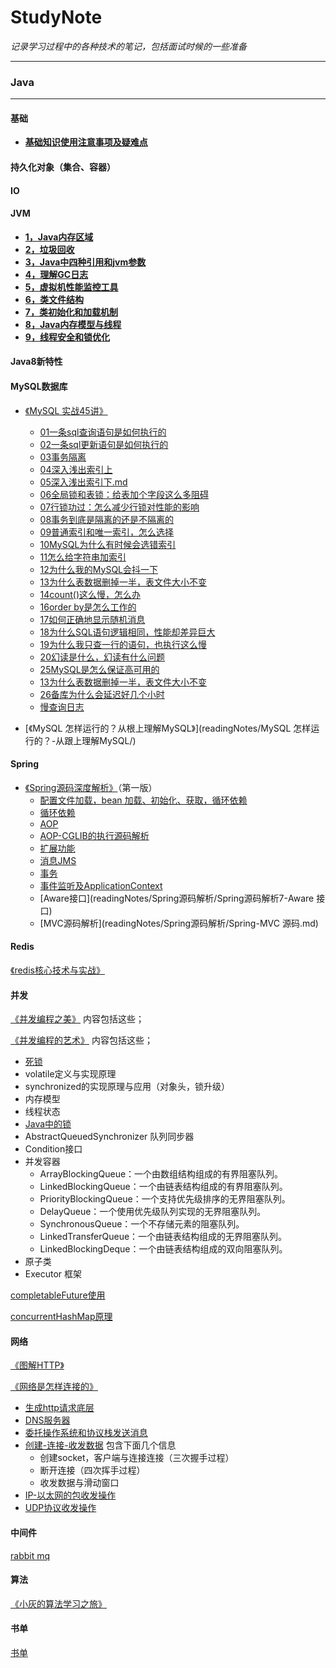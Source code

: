 # StudyNote
_记录学习过程中的各种技术的笔记，包括面试时候的一些准备_  

***




### Java
***
#### 基础

- **[基础知识使用注意事项及疑难点](docs/java/基础/基础知识使用注意事项及疑难点.md)**

#### 持久化对象（集合、容器）
#### IO
#### JVM
* **[1，Java内存区域](docs/java/jvm/Java内存区域与内存溢出异常.md)**  
* **[2，垃圾回收](docs/java/jvm/垃圾收集.md)**  
* **[3，Java中四种引用和jvm参数](docs/java/jvm/四种引用和常用参数.md)**  
* **[4，理解GC日志](docs/java/jvm/理解GC日志.md)**  
* **[5，虚拟机性能监控工具 ](docs/java/jvm/虚拟机性能监控和故障处理工具.md)**  
* **[6，类文件结构](docs/java/jvm/类文件结构.md)**  
* **[7，类初始化和加载机制](docs/java/java/jvm/类加载机制.md)**  
* **[8，Java内存模型与线程](docs/java/jvm/Java内存模型与线程.md)**  
* **[9，线程安全和锁优化](docs/java/jvm/线程安全和锁优化.md)**  
#### Java8新特性

#### MySQL数据库  
- [《MySQL 实战45讲》](docs/数据库/mysql)
  - [01一条sql查询语句是如何执行的](docs/数据库/mysql/01一条sql查询语句是如何执行的.md)  
  - [02一条sql更新语句是如何执行的](docs/数据库/mysql/02一条sql更新语句是如何执行的.md)  
  - [03事务隔离](docs/数据库/mysql/03事务隔离.md)  
  - [04深入浅出索引上](docs/数据库/mysql/04深入浅出索引上.md)  
  - [05深入浅出索引下.md](docs/数据库/mysql/05深入浅出索引下.md)  
  - [06全局锁和表锁：给表加个字段这么多阻碍](docs/数据库/mysql/06全局锁和表锁：给表加个字段这么多阻碍？.md)  
  - [07行锁功过：怎么减少行锁对性能的影响](docs/数据库/mysql/07行锁功过：怎么减少行锁对性能的影响.md)  
  - [08事务到底是隔离的还是不隔离的](docs/数据库/mysql/08事务到底是隔离的还是不隔离的.md)  
  - [09普通索引和唯一索引，怎么选择](docs/数据库/mysql//09普通索引和唯一索引.md)
  - [10MySQL为什么有时候会选错索引](docs/数据库/mysql/10MySQL为什么有时候会选错索引.md)   
  - [11怎么给字符串加索引](docs/数据库/mysql/11怎么给字符串加索引.md)   
  - [12为什么我的MySQL会抖一下](docs/数据库/mysql/12为什么我的MySQL会抖一下.md)   
  - [13为什么表数据删掉一半，表文件大小不变](docs/数据库/mysql/13为什么表数据删掉一半，表文件大小不变.md)   
  - [14count()这么慢，怎么办](docs/数据库/mysql/14count\(\)这么慢，怎么办.md)   
  - [16order by是怎么工作的](docs/数据库/mysql/16orderby是怎么工作的.md)   
  - [17如何正确地显示随机消息](docs/数据库/mysql/17如何正确地显示随机消息.md)   
  - [18为什么SQL语句逻辑相同，性能却差异巨大](docs/数据库/mysql/18为什么SQL语句逻辑相同，性能却差异巨大.md)   
  - [19为什么我只查一行的语句，也执行这么慢](docs/数据库/mysql/19为什么我只查一行的语句，也执行这么慢.md)   
  - [20幻读是什么，幻读有什么问题](docs/数据库/mysql/20幻读是什么，幻读有什么问题.md)   
  - [25MySQL是怎么保证高可用的](docs/数据库/mysql/25MySQL是怎么保证高可用的.md)   
  - [13为什么表数据删掉一半，表文件大小不变](docs/数据库/mysql/13为什么表数据删掉一半，表文件大小不变.md)   
  - [26备库为什么会延迟好几个小时](docs/数据库/mysql/26备库为什么会延迟好几个小时.md)   
  - [慢查询日志](docs/数据库/mysql/慢查询日志.md) 

- [《MySQL 怎样运行的？从根上理解MySQL》](readingNotes/MySQL 怎样运行的？-从跟上理解MySQL/)

#### Spring 

- [《Spring源码深度解析》](readingNotes/Spring源码解析/)（第一版）
  - [配置文件加载，bean 加载、初始化、获取，循环依赖](readingNotes/Spring源码解析/Spring源码解析1-bean解析和加载.md)
  - [循环依赖](readingNotes/Spring源码解析/Spring源码解析6-循环依赖.md)
  - [AOP](readingNotes/Spring源码解析/Spring源码解析5-AOP.md)
  - [AOP-CGLIB的执行源码解析](readingNotes/Spring源码解析/AOP-cglib执行源码解析.md)
  - [扩展功能](readingNotes/Spring源码解析/Spring源码解析2-bean扩展.md) 
  - [消息JMS](readingNotes/Spring源码解析/Spring源码解析3-消息.md)
  - [事务](readingNotes/Spring源码解析/Spring源码解析4-事务.md) 
  - [事件监听及ApplicationContext](readingNotes/Spring源码解析/Spring-ApplicationContext及事件监听解析.md) 
  - [Aware接口](readingNotes/Spring源码解析/Spring源码解析7-Aware 接口) 
  - [MVC源码解析](readingNotes/Spring源码解析/Spring-MVC 源码.md)

#### Redis 

[《redis核心技术与实战》](readingNotes/redis核心技术与实战/目录.md) 

#### 并发

[《并发编程之美》](readingNotes/并发编程之美) 内容包括这些；



[《并发编程的艺术》](readingNotes/并发编程的艺术) 内容包括这些；

- [死锁](readingNotes/并发编程的艺术/Java并发编程的艺术.md)
- volatile定义与实现原理
- synchronized的实现原理与应用（对象头，锁升级）
- 内存模型
- 线程状态
- [Java中的锁](readingNotes/并发编程的艺术/Java中的锁和并发容器.md)
- AbstractQueuedSynchronizer 队列同步器
- Condition接口
- 并发容器
  - ArrayBlockingQueue：一个由数组结构组成的有界阻塞队列。
  - LinkedBlockingQueue：一个由链表结构组成的有界阻塞队列。
  - PriorityBlockingQueue：一个支持优先级排序的无界阻塞队列。
  - DelayQueue：一个使用优先级队列实现的无界阻塞队列。
  - SynchronousQueue：一个不存储元素的阻塞队列。
  - LinkedTransferQueue：一个由链表结构组成的无界阻塞队列。
  - LinkedBlockingDeque：一个由链表结构组成的双向阻塞队列。  
- 原子类
- Executor 框架



[completableFuture使用](docs/java/并发/completableFuture使用.md)

[concurrentHashMap原理](docs/java/并发/concurrentHashMap原理.md)

#### 网络

[《图解HTTP》](readingNotes/图解HTTP)

[《网络是怎样连接的》](readingNotes/网络是怎样连接的)
- [生成http请求底层](readingNotes/网络是怎样连接的/1-1生成发送http请求底层.md)
- [DNS服务器](readingNotes/网络是怎样连接的/1-2DNS服务器.md)
- [委托操作系统和协议栈发送消息](readingNotes/网络是怎样连接的/1-3委托操作系统和协议栈发送消息.md)
- [创建-连接-收发数据](readingNotes/网络是怎样连接的/2-1协议栈和网卡-创建-连接-收发数据.md) 包含下面几个信息
  - 创建socket，客户端与连接连接（三次握手过程）
  - 断开连接（四次挥手过程）
  - 收发数据与滑动窗口
- [IP-以太网的包收发操作](readingNotes/网络是怎样连接的/2-2协议栈和网卡-IP与以太网的包收发操作.md)
- [UDP协议收发操作](readingNotes/网络是怎样连接的/2-3协议栈和网卡-UDP协议收发操作.md)
#### 中间件

[rabbit mq](docs/rabbitmq)

#### 算法

[《小灰的算法学习之旅》](docs/算法/小灰的算法之旅-学习.md)

#### 书单

[书单](java书单.md)